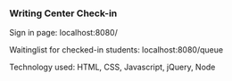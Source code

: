### Writing Center Check-in

Sign in page: localhost:8080/

Waitinglist for checked-in students:  localhost:8080/queue

Technology used: HTML, CSS, Javascript, jQuery, Node